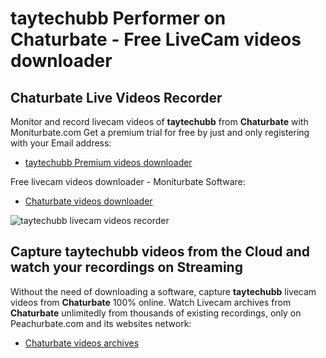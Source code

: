 # taytechubb Performer on Chaturbate - Free LiveCam videos downloader

## Chaturbate Live Videos Recorder

Monitor and record livecam videos of **taytechubb** from **Chaturbate** with Moniturbate.com
Get a premium trial for free by just and only registering with your Email address:
* [taytechubb Premium videos downloader](https://moniturbate.com/request-demo-licence-key.html)

Free livecam videos downloader - Moniturbate Software:
* [Chaturbate videos downloader](https://moniturbate.com/moniturbate-download-software.html)

![taytechubb livecam videos recorder](https://peachurnet.com/templates/moniturbate-software.png)


## Capture taytechubb videos from the Cloud and watch your recordings on Streaming

Without the need of downloading a software, capture **taytechubb** livecam videos from **Chaturbate** 100% online.
Watch Livecam archives from **Chaturbate** unlimitedly from thousands of existing recordings, only on Peachurbate.com and its websites network:
* [Chaturbate videos archives](https://peachurnet.com/)